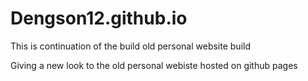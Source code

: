 # Dengson12.github.io
This is continuation of the build old personal website build

Giving a new look to the old personal webiste hosted on github pages
